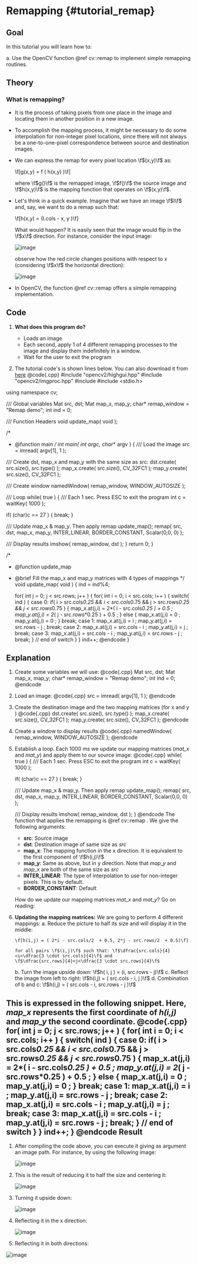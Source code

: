 Remapping {#tutorial_remap}
=========

Goal
----

In this tutorial you will learn how to:

a.  Use the OpenCV function @ref cv::remap to implement simple remapping routines.

Theory
------

### What is remapping?

-   It is the process of taking pixels from one place in the image and locating them in another
    position in a new image.
-   To accomplish the mapping process, it might be necessary to do some interpolation for
    non-integer pixel locations, since there will not always be a one-to-one-pixel correspondence
    between source and destination images.
-   We can express the remap for every pixel location \f$(x,y)\f$ as:

    \f[g(x,y) = f ( h(x,y) )\f]

    where \f$g()\f$ is the remapped image, \f$f()\f$ the source image and \f$h(x,y)\f$ is the mapping function
    that operates on \f$(x,y)\f$.

-   Let's think in a quick example. Imagine that we have an image \f$I\f$ and, say, we want to do a
    remap such that:

    \f[h(x,y) = (I.cols - x, y )\f]

    What would happen? It is easily seen that the image would flip in the \f$x\f$ direction. For
    instance, consider the input image:

    ![image](images/Remap_Tutorial_Theory_0.jpg)

    observe how the red circle changes positions with respect to x (considering \f$x\f$ the horizontal
    direction):

    ![image](images/Remap_Tutorial_Theory_1.jpg)

-   In OpenCV, the function @ref cv::remap offers a simple remapping implementation.

Code
----

1.  **What does this program do?**
    -   Loads an image
    -   Each second, apply 1 of 4 different remapping processes to the image and display them
        indefinitely in a window.
    -   Wait for the user to exit the program

2.  The tutorial code's is shown lines below. You can also download it from
    [here](https://github.com/Itseez/opencv/tree/master/samples/cpp/tutorial_code/ImgTrans/Remap_Demo.cpp)
@code{.cpp}
#include "opencv2/highgui.hpp"
#include "opencv2/imgproc.hpp"
#include <iostream>
#include <stdio.h>

using namespace cv;

/// Global variables
Mat src, dst;
Mat map_x, map_y;
char* remap_window = "Remap demo";
int ind = 0;

/// Function Headers
void update_map( void );

/*
* @function main
*/
int main( int argc, char** argv )
{
  /// Load the image
  src = imread( argv[1], 1 );

 /// Create dst, map_x and map_y with the same size as src:
 dst.create( src.size(), src.type() );
 map_x.create( src.size(), CV_32FC1 );
 map_y.create( src.size(), CV_32FC1 );

 /// Create window
 namedWindow( remap_window, WINDOW_AUTOSIZE );

 /// Loop
 while( true )
 {
   /// Each 1 sec. Press ESC to exit the program
   int c = waitKey( 1000 );

   if( (char)c == 27 )
     { break; }

   /// Update map_x & map_y. Then apply remap
   update_map();
   remap( src, dst, map_x, map_y, INTER_LINEAR, BORDER_CONSTANT, Scalar(0,0, 0) );

   /// Display results
   imshow( remap_window, dst );
 }
 return 0;
}

/*
* @function update_map
* @brief Fill the map_x and map_y matrices with 4 types of mappings
*/
void update_map( void )
{
  ind = ind%4;

  for( int j = 0; j < src.rows; j++ )
  { for( int i = 0; i < src.cols; i++ )
  {
        switch( ind )
    {
      case 0:
        if( i > src.cols*0.25 && i < src.cols*0.75 && j > src.rows*0.25 && j < src.rows*0.75 )
              {
            map_x.at<float>(j,i) = 2*( i - src.cols*0.25 ) + 0.5 ;
            map_y.at<float>(j,i) = 2*( j - src.rows*0.25 ) + 0.5 ;
           }
        else
      { map_x.at<float>(j,i) = 0 ;
            map_y.at<float>(j,i) = 0 ;
              }
                break;
      case 1:
            map_x.at<float>(j,i) = i ;
            map_y.at<float>(j,i) = src.rows - j ;
        break;
          case 2:
            map_x.at<float>(j,i) = src.cols - i ;
            map_y.at<float>(j,i) = j ;
        break;
          case 3:
            map_x.at<float>(j,i) = src.cols - i ;
            map_y.at<float>(j,i) = src.rows - j ;
        break;
        } // end of switch
  }
   }
 ind++;
@endcode
}

Explanation
-----------

1.  Create some variables we will use:
    @code{.cpp}
    Mat src, dst;
    Mat map_x, map_y;
    char* remap_window = "Remap demo";
    int ind = 0;
    @endcode
2.  Load an image:
    @code{.cpp}
    src = imread( argv[1], 1 );
    @endcode
3.  Create the destination image and the two mapping matrices (for x and y )
    @code{.cpp}
    dst.create( src.size(), src.type() );
    map_x.create( src.size(), CV_32FC1 );
    map_y.create( src.size(), CV_32FC1 );
    @endcode
4.  Create a window to display results
    @code{.cpp}
    namedWindow( remap_window, WINDOW_AUTOSIZE );
    @endcode
5.  Establish a loop. Each 1000 ms we update our mapping matrices (*mat_x* and *mat_y*) and apply
    them to our source image:
    @code{.cpp}
    while( true )
    {
      /// Each 1 sec. Press ESC to exit the program
      int c = waitKey( 1000 );

      if( (char)c == 27 )
        { break; }

      /// Update map_x & map_y. Then apply remap
      update_map();
      remap( src, dst, map_x, map_y, INTER_LINEAR, BORDER_CONSTANT, Scalar(0,0, 0) );

      /// Display results
      imshow( remap_window, dst );
    }
    @endcode
    The function that applies the remapping is @ref cv::remap . We give the following arguments:

    -   **src**: Source image
    -   **dst**: Destination image of same size as *src*
    -   **map_x**: The mapping function in the x direction. It is equivalent to the first component
        of \f$h(i,j)\f$
    -   **map_y**: Same as above, but in y direction. Note that *map_y* and *map_x* are both of
        the same size as *src*
    -   **INTER_LINEAR**: The type of interpolation to use for non-integer pixels. This is by
        default.
    -   **BORDER_CONSTANT**: Default

    How do we update our mapping matrices *mat_x* and *mat_y*? Go on reading:

6.  **Updating the mapping matrices:** We are going to perform 4 different mappings:
    a.  Reduce the picture to half its size and will display it in the middle:

        \f[h(i,j) = ( 2*i - src.cols/2  + 0.5, 2*j - src.rows/2  + 0.5)\f]

        for all pairs \f$(i,j)\f$ such that: \f$\dfrac{src.cols}{4}<i<\dfrac{3 \cdot src.cols}{4}\f$ and
        \f$\dfrac{src.rows}{4}<j<\dfrac{3 \cdot src.rows}{4}\f$

    b.  Turn the image upside down: \f$h( i, j ) = (i, src.rows - j)\f$
    c.  Reflect the image from left to right: \f$h(i,j) = ( src.cols - i, j )\f$
    d.  Combination of b and c: \f$h(i,j) = ( src.cols - i, src.rows - j )\f$

This is expressed in the following snippet. Here, *map_x* represents the first coordinate of
*h(i,j)* and *map_y* the second coordinate.
@code{.cpp}
for( int j = 0; j < src.rows; j++ )
{ for( int i = 0; i < src.cols; i++ )
{
      switch( ind )
  {
    case 0:
      if( i > src.cols*0.25 && i < src.cols*0.75 && j > src.rows*0.25 && j < src.rows*0.75 )
            {
          map_x.at<float>(j,i) = 2*( i - src.cols*0.25 ) + 0.5 ;
          map_y.at<float>(j,i) = 2*( j - src.rows*0.25 ) + 0.5 ;
         }
      else
    { map_x.at<float>(j,i) = 0 ;
          map_y.at<float>(j,i) = 0 ;
            }
              break;
    case 1:
          map_x.at<float>(j,i) = i ;
          map_y.at<float>(j,i) = src.rows - j ;
      break;
        case 2:
          map_x.at<float>(j,i) = src.cols - i ;
          map_y.at<float>(j,i) = j ;
      break;
        case 3:
          map_x.at<float>(j,i) = src.cols - i ;
          map_y.at<float>(j,i) = src.rows - j ;
      break;
      } // end of switch
}
  }
 ind++;
}
@endcode
Result
------

1.  After compiling the code above, you can execute it giving as argument an image path. For
    instance, by using the following image:

    ![image](images/Remap_Tutorial_Original_Image.jpg)

2.  This is the result of reducing it to half the size and centering it:

    ![image](images/Remap_Tutorial_Result_0.jpg)

3.  Turning it upside down:

    ![image](images/Remap_Tutorial_Result_1.jpg)

4.  Reflecting it in the x direction:

    ![image](images/Remap_Tutorial_Result_2.jpg)

5.  Reflecting it in both directions:

![image](images/Remap_Tutorial_Result_3.jpg)

